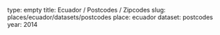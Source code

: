 type: empty
title: Ecuador / Postcodes / Zipcodes
slug: places/ecuador/datasets/postcodes
place: ecuador
dataset: postcodes
year: 2014
